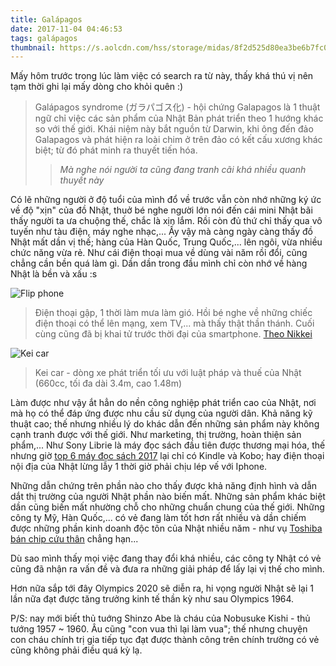 ```yaml
---
title: Galápagos
date: 2017-11-04 04:46:53
tags: galápagos
thumbnail: https://s.aolcdn.com/hss/storage/midas/8f2d525d80ea3be6b7fc0684a8a7135f/204166443/flip.jpeg
---
```

Mấy hôm trước trong lúc làm việc có search ra từ này, thấy khá thú vị nên tạm thời ghi lại mấy dòng cho khỏi quên :)

>Galápagos syndrome (ガラパゴス化) - hội chứng Galapagos là 1 thuật ngữ chỉ việc các sản phẩm của Nhật Bản phát triển theo 1 hướng khác so với thế giới. Khái niệm này bắt nguồn từ Darwin, khi ông đến đảo Galapagos và phát hiện ra loài chim ở trên đảo có kết cấu xương khác biệt; từ đó phát minh ra thuyết tiến hóa. 
>>*Mà nghe nói người ta cũng đang tranh cãi khá nhiều quanh thuyết này*


<!-- more -->
Có lẽ những người ở độ tuổi của mình đổ về trước vẫn còn nhớ những ký ức về độ "xịn" của đồ Nhật, thuở bé nghe người lớn nói đến cái mini Nhật bãi thấy người ta ưa chuộng thế, chắc là xịn lắm. Rồi còn đủ thứ chỉ thấy qua vô tuyến như tàu điện, máy nghe nhạc,... Ấy vậy mà càng ngày càng thấy đồ Nhật mất dần vị thế; hàng của Hàn Quốc, Trung Quốc,... lên ngôi, vừa nhiều chức năng vừa rẻ. Như cái điện thoại mua về dùng vài năm rồi đổi, cũng chẳng cần bền quá làm gì. Dần dần trong đầu mình chỉ còn nhớ về hàng Nhật là bền và xấu :s

![Flip phone](https://asia.nikkei.com/var/site_cache/storage/images/node_43/node_51/2015/201504/04223n/0423n19-cellphone/2658101-2-eng-GB/0423N19-cellphone_article_main_image.jpg)

>Điện thoại gập, 1 thời làm mưa làm gió. Hồi bé nghe về những chiếc điện thoại có thể lên mạng, xem TV,... mà thấy thật thần thánh. Cuối cùng cũng đã bị khai tử trước thời đại của smartphone. [Theo Nikkei](https://asia.nikkei.com/Business/Trends/Japanese-companies-to-stop-making-Galapagos-phones) 

![Kei car](https://i.imgur.com/fNWQuvN.jpg)
>Kei car - dòng xe phát triển tối ưu với luật pháp và thuế của Nhật (660cc, tối đa dài 3.4m, cao 1.48m)

Làm được như vậy ắt hẳn do nền công nghiệp phát triển cao của Nhật, nơi mà họ có thể đáp ứng được nhu cầu sử dụng của người dân. Khả năng kỹ thuật cao; thế nhưng nhiều lý do khác  dẫn đến những sản phẩm này không cạnh tranh được với thế giới. Như marketing, thị trường, hoàn thiện sản phẩm,... Như Sony Librie là máy đọc sách đầu tiên được thương mại hóa, thế nhưng giờ [top 6 máy đọc sách 2017](https://www.pcmag.com/roundup/294182/the-best-ebook-readers) lại chỉ có Kindle và Kobo; hay điện thoại nội địa của Nhật lừng lẫy 1 thời giờ phải chịu lép vế với Iphone.

Những dẫn chứng trên phần nào cho thấy được khả năng định hình và dẫn dắt thị trường của người Nhật phần nào biến mất. Những sản phẩm khác biệt dần cũng biến mất nhường chỗ cho những chuẩn chung của thế giới. Những công ty Mỹ, Hàn Quốc,... có vẻ đang làm tốt hơn rất nhiều và dần chiếm được những phần kinh doanh độc tôn của Nhật nhiều năm - như vụ [Toshiba bán chip cứu thân](http://vneconomy.vn/cuoc-song-so/sau-8-thang-tranh-cai-toshiba-ban-mang-chip-nho-gia-18-ty-usd-2017092101049636.htm) chẳng hạn...

Dù sao mình thấy mọi việc đang thay đổi khá nhiều, các công ty Nhật có vẻ cũng đã nhận ra vấn đề và đưa ra những giải pháp để lấy lại vị thế cho mình.

Hơn nữa sắp tới đây Olympics 2020 sẽ diễn ra,  hi vọng người Nhật sẽ lại 1 lần nữa đạt được tăng trưởng kinh tế thần kỳ như sau Olympics 1964.

P/S: nay mới biết thủ tuớng Shinzo Abe là cháu của Nobusuke Kishi - thủ tướng 1957 ~ 1960. Âu cũng "con vua thì lại làm vua"; thế nhưng chuyện con cháu chính trị gia tiếp tục đạt được thành công trên chính trường có vẻ cũng không phải điều quá kỳ lạ.